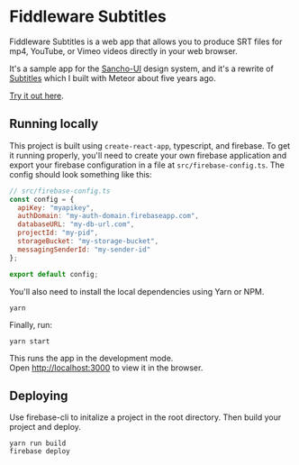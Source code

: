 # Fiddleware Subtitles

Fiddleware Subtitles is a web app that allows you to produce SRT files for mp4, YouTube, or Vimeo videos directly in your web browser.

It's a sample app for the [Sancho-UI](https://github.com/bmcmahen/sancho) design system, and it's a rewrite of [Subtitles](https://github.com/bmcmahen/Subtitles) which I built with Meteor about five years ago.

[Try it out here](https://subtitles-c6d76.firebaseapp.com/).

## Running locally

This project is built using `create-react-app`, typescript, and firebase. To get it running properly, you'll need to create your own firebase application and export your firebase configuration in a file at `src/firebase-config.ts`. The config should look something like this:

```js
// src/firebase-config.ts
const config = {
  apiKey: "myapikey",
  authDomain: "my-auth-domain.firebaseapp.com",
  databaseURL: "my-db-url.com",
  projectId: "my-pid",
  storageBucket: "my-storage-bucket",
  messagingSenderId: "my-sender-id"
};

export default config;
```

You'll also need to install the local dependencies using Yarn or NPM.

```
yarn
```

Finally, run:

```
yarn start
```

This runs the app in the development mode.<br>
Open [http://localhost:3000](http://localhost:3000) to view it in the browser.

## Deploying

Use firebase-cli to initalize a project in the root directory. Then build your project and deploy.

```
yarn run build
firebase deploy
```
